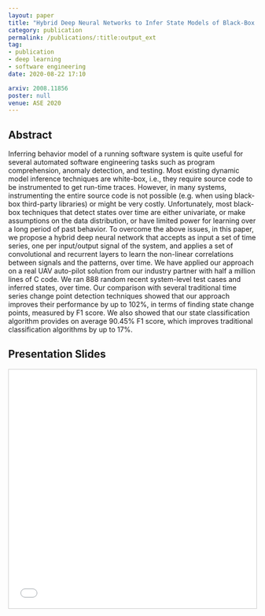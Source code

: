 ```yaml
---
layout: paper
title: "Hybrid Deep Neural Networks to Infer State Models of Black-Box Systems"
category: publication
permalink: /publications/:title:output_ext
tag:
- publication
- deep learning
- software engineering
date: 2020-08-22 17:10

arxiv: 2008.11856
poster: null
venue: ASE 2020
---
```


## Abstract
Inferring behavior model of a running software system is quite useful for several automated software engineering tasks
such as program comprehension, anomaly detection, and testing. Most existing dynamic model inference techniques are
white-box, i.e., they require source code to be instrumented to get run-time traces. However, in many systems,
instrumenting the entire source code is not possible (e.g. when using black-box third-party libraries) or might be very
costly. Unfortunately, most black-box techniques that detect states over time are either univariate, or make assumptions
on the data distribution, or have limited power for learning over a long period of past behavior. To overcome the above
issues, in this paper, we propose a hybrid deep neural network that accepts as input a set of time series, one per
input/output signal of the system, and applies a set of convolutional and recurrent layers to learn the non-linear
correlations between signals and the patterns, over time. We have applied our approach on a real UAV auto-pilot solution
from our industry partner with half a million lines of C code. We ran 888 random recent system-level test cases and
inferred states, over time. Our comparison with several traditional time series change point detection techniques showed
that our approach improves their performance by up to 102%, in terms of finding state change points, measured by F1 score.
We also showed that our state classification algorithm provides on average 90.45% F1 score, which improves traditional
classification algorithms by up to 17%.


## Presentation Slides
<iframe src="//www.slideshare.net/slideshow/embed_code/key/8ndk4DlWsgRUC0" width="595" height="485" frameborder="0" marginwidth="0" marginheight="0" scrolling="no" style="border:1px solid #CCC; border-width:1px; margin-bottom:5px; max-width: 100%;" allowfullscreen> </iframe>

